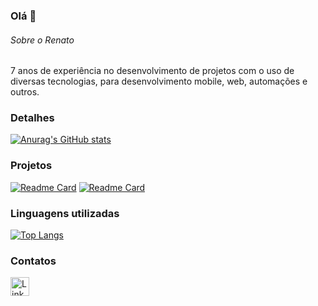 ### Olá 👋

###### Sobre o Renato
7 anos de experiência no desenvolvimento de projetos com o uso de diversas tecnologias, para desenvolvimento mobile, web, automações e outros.


### Detalhes

[![Anurag's GitHub stats](https://github-readme-stats.vercel.app/api?username=renatoreis1985&show_icons=true&theme=dark)](https://github.com/renatoreis1985/exercicio_modulo_38)

### Projetos

[![Readme Card](https://github-readme-stats.vercel.app/api/pin/?username=renatoreis1985&repo=exercicio_modulo_38&theme=dark)](https://github.com/renatoreis1985/exercicio_modulo_38)
[![Readme Card](https://github-readme-stats.vercel.app/api/pin/?username=renatoreis1985&repo=zelda_primeiro-site&theme=dark)](https://github.com/renatoreis1985/zelda_primeiro-site)

### Linguagens utilizadas

[![Top Langs](https://github-readme-stats.vercel.app/api/top-langs/?username=renatoreis1985&layout=compact)](https://github.com/renatoreis1985/exercicio_modulo_38)

### Contatos

[<img src='https://img.shields.io/badge/LinkedIn-0077B5?style=for-the-badge&logo=linkedin&logoColor=white' alt='Linkedin' height='30'>](https://www.linkedin.com/in/renato-pinheiro-reis/)
